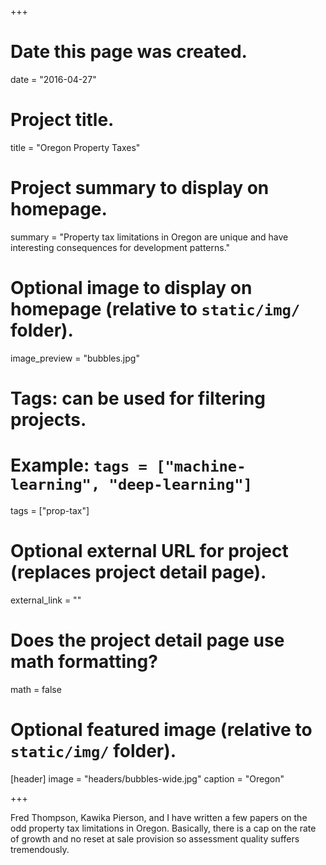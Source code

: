 +++
# Date this page was created.
date = "2016-04-27"

# Project title.
title = "Oregon Property Taxes"

# Project summary to display on homepage.
summary = "Property tax limitations in Oregon are unique and have interesting consequences for development patterns."

# Optional image to display on homepage (relative to `static/img/` folder).
image_preview = "bubbles.jpg"

# Tags: can be used for filtering projects.
# Example: `tags = ["machine-learning", "deep-learning"]`
tags = ["prop-tax"]

# Optional external URL for project (replaces project detail page).
external_link = ""

# Does the project detail page use math formatting?
math = false

# Optional featured image (relative to `static/img/` folder).
[header]
image = "headers/bubbles-wide.jpg"
caption = "Oregon"

+++

Fred Thompson, Kawika Pierson, and I have written a few papers on the odd property tax limitations in Oregon.  Basically, there is a cap on the rate of growth and no reset at sale provision so assessment quality suffers tremendously.
